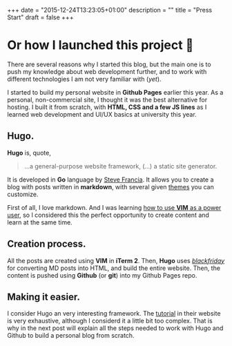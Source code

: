 +++
date = "2015-12-24T13:23:05+01:00"
description = ""
title = "Press Start"
draft = false
+++

# Or how I launched this project 🚀

There are several reasons why I started this blog, but the main one is to push my knowledge about web development further, and to work with different technologies I am not very familiar with (*yet*).

I started to build my personal website in **Github Pages** earlier this year. As a personal, non-commercial site, I thought it was the best alternative for hosting. I built it from scratch, with **HTML, CSS and a few JS lines** as I learned web development and UI/UX basics at university this year.

## Hugo.

**Hugo** is, quote, 

>...a general-purpose website framework, (...) a static site generator.

It is developed in **Go** language by [Steve Francia](https://github.com/spf13). 
It allows you to create a blog with posts written in **markdown**, with several given [themes](https://github.com/spf13/hugoThemes) you can customize.

First of all, I love markdown. And I was learning [how to use **VIM** as a power user](https://www.eduonix.com/courses/Software-Development/Learn-VI-and-VIM-the-Free-Text-Editor), so I considered this the perfect opportunity to create content and learn at the same time.

## Creation process. 

All the posts are created using **VIM** in **iTerm 2**. Then, **Hugo** uses [*blackfriday*](https://github.com/russross/blackfriday) for converting MD posts into HTML, and build the entire website.
Then, the content is pushed using **Github** (or **git**) into my Github Pages repo.

## Making it easier.

I consider Hugo an very interesting framework. The [tutorial](https://gohugo.io/overview/introduction) in their website is very exhaustive, although I considerd it a little bit too complex. That is why in the next post will explain all the steps needed to work with Hugo and Github to build a personal blog from scratch.
